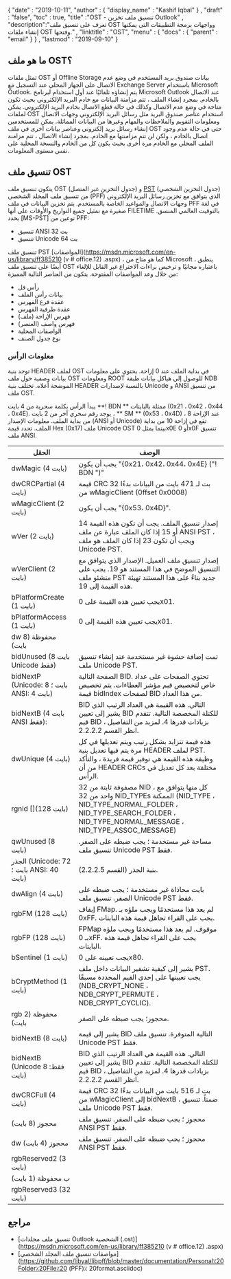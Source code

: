 {
  "date" : "2019-10-11",
  "author" : {
    "display_name" : "Kashif Iqbal"
} ,
  "draft" : "false",
  "toc" : true,
  "title" :"OST - تنسيق ملف تخزين Outlook" ,
  "description":"تعرف على تنسيق ملف OST وواجهات برمجة التطبيقات التي يمكنها إنشاء ملفات OST وفتحها." ,
  "linktitle" : "OST",
  "menu" : {
    "docs" : {
      "parent" : "email"
}
} ,
  "lastmod" : "2019-09-10"
}

## ما هو ملف OST؟

تمثل ملفات OST أو Offline Storage بيانات صندوق بريد المستخدم في وضع عدم الاتصال على الجهاز المحلي عند التسجيل مع Exchange Server باستخدام Microsoft Outlook. يتم إنشاؤه تلقائيًا عند أول استخدام لبرنامج Microsoft Outlook عند الاتصال بالخادم. بمجرد إنشاء الملف ، تتم مزامنة البيانات مع خادم البريد الإلكتروني بحيث تكون متاحة في وضع عدم الاتصال وكذلك في حالة قطع الاتصال بخادم البريد الإلكتروني. يمكن لملفات OST استخدام عناصر صندوق البريد مثل رسائل البريد الإلكتروني وجهات الاتصال ومعلومات التقويم والملاحظات والمهام وغيرها من البيانات المماثلة. يمكن للمستخدمين إنشاء رسائل بريد إلكتروني وعناصر بيانات أخرى في ملف OST حتى في حالة عدم وجود اتصال بالخادم ، ولكن لن تتم مزامنتها مع الخادم. بمجرد إنشاء الاتصال ، تتم مزامنة الملف المحلي مع الخادم مرة أخرى بحيث يكون كل من الخادم والنسخة المحلية على نفس مستوى المعلومات.

## تنسيق ملف OST

يتكون تنسيق ملف OST (جدول التخزين غير المتصل) و [PST](/ar/email/pst/) (جدول التخزين الشخصي) من تنسيق ملف المجلد الشخصي (PFF) الذي يتوافق مع تخزين رسائل البريد الإلكتروني وجهات الاتصال والمواعيد الخاصة بالمستخدم. يتم تخزين البيانات في ملف PFF في لغة صغيرة مع تمثيل جميع التواريخ والأوقات على أنها FILETIME بالتوقيت العالمي المنسق. يحدد [MS-PST] نوعين من PFF:

* تنسيق ANSI 32 بت
* تنسيق Unicode 64 بت

تنسيق ملف PST [المواصفات](https://msdn.microsoft.com/en-us/library/ff385210 (v # office.12) .aspx) ، كما هو متاح من Microsoft ، ينطبق أيضًا على تنسيق ملف OST باعتباره مجانيًا و ترخيص براءات الاختراع غير القابل للإلغاء من خلال وعد المواصفات المفتوحة. يتكون من العناصر التالية المميزة:

* رأس فل
* بيانات رأس الملف
* عقدة فرع الفهرس
* عقدة طرفية الفهرس
* (ملف) فهرس الإزاحة
* فهرس واصف (العنصر)
* الواصفات المحلية
* نوع جدول الصنف

### معلومات الرأس

توجد بنية HEADER لملف OST في بداية الملف عند 0 إزاحة. يحتوي على معلومات بيانات وصفية حول ملف OST ومعلومات ROOT للوصول إلى هياكل بيانات طبقة NDB الموضحة أعلاه. تختلف بنية HEADER بالنسبة لإصدارات Unicode و ANSI من تنسيق ملف OST.

يبدأ الرأس بكلمة سحرية من 4 بايت **! BDN ** ممثلة بالبايتات (0x21 ، 0x42 ، 0x44 ، 0x4E). يوجد رقم سحري آخر من 2 بايت ، ** SM ** (0x53 ، 0x4D) ، عند الإزاحة 8 من بداية الملف. معلومات الإصدار (ANSI أو Unicode) تقع في إزاحة 10 من بداية الملف. تحدد قيمة Hex (0x17) ملف Unicode OST بينما يمثل 0x0E أو 0x0F تنسيق ملف ANSI.

| الحقل | الوصف
---|---|
| dwMagic (4 بايت) | يجب أن يكون "{0x21، 0x42، 0x44، 0x4E} ("! BDN ")"
| dwCRCPartial (4 بايت) | قيمة CRC 32 بت لـ 471 بايت من البيانات بدءًا من wMagicClient (0ffset 0x0008)
| wMagicClient (2 بايت) | يجب أن يكون "{0x53، 0x4D}".
| wVer (2 بايت) | إصدار تنسيق الملف. يجب أن تكون هذه القيمة 14 أو 15 إذا كان الملف عبارة عن ملف ANSI PST ، ويجب أن تكون 23 إذا كان الملف هو ملف Unicode PST.
| wVerClient (2 بايت) | إصدار تنسيق ملف العميل. الإصدار الذي يتوافق مع التنسيق الموضح في هذا المستند هو 19. يجب على منشئو ملف PST جديد بناءً على هذا المستند تهيئة هذه القيمة إلى 19.
| bPlatformCreate (1 بايت) | يجب تعيين هذه القيمة على 0x01.
| bPlatformAccess (1 بايت) | يجب تعيين هذه القيمة إلى 0x01.
| dw محفوظة (8 بايت) |
| bidUnused (8 بايت Unicode فقط) | تمت إضافة حشوة غير مستخدمة عند إنشاء تنسيق ملف Unicode PST.
| bidNextP (Unicode: 8 بايت ؛ ANSI: 4 بايت) | الصفحة التالية BID. تحتوي الصفحات على عداد خاص لتخصيص قيم مؤشر العطاءات. يتم تخصيص قيمة bidIndex لصفحات BID من هذا العداد.
| bidNextB (4 بايت ANSI فقط): | BID التالي. هذه القيمة هي العداد الرتيب الذي يشير إلى تعيين BID للكتلة المخصصة التالية. تتقدم قيم BID بزيادات قدرها 4. لمزيد من التفاصيل ، انظر القسم 2.2.2.2.
| dwUnique (4 بايت) | هذه قيمة تتزايد بشكل رتيب ويتم تعديلها في كل مرة يتم فيها تعديل بنية HEADER لملف PST. وظيفة هذه القيمة هي توفير قيمة فريدة ، والتأكد من أن HEADER CRCs مختلفة بعد كل تعديل في الرأس.
| rgnid [](128 بايت) | مصفوفة ثابتة من 32 NID ، كل منها يتوافق مع واحد من 32 NID_TYPEs الممكنة (NID_TYPE ، NID_TYPE_NORMAL_FOLDER ، NID_TYPE_SEARCH_FOLDER ، NID_TYPE_NORMAL_MESSAGE ، NID_TYPE_ASSOC_MESSAGE)
| qwUnused (8 بايت) | مساحة غير مستخدمة ؛ يجب ضبطه على الصفر. تنسيق ملف Unicode PST فقط.
| الجذر (Unicode: 72 بايت ؛ ANSI: 40 بايت) | بنية الجذر (القسم 2.2.2.5).
| dwAlign (4 بايت) | بايت محاذاة غير مستخدمة ؛ يجب ضبطه على الصفر. تنسيق ملف Unicode PST فقط.
| rgbFM (128 بايت) | إيقاف FMap. لم يعد هذا مستخدمًا ويجب ملؤه بـ 0xFF. يجب على القراء تجاهل قيمة هذه البايتات.
| rgbFP (128 بايت) | FPMap موقوف. لم يعد هذا مستخدمًا ويجب ملؤه بـ 0xFF. يجب على القراء تجاهل قيمة هذه البايتات.
| bSentinel (1 بايت) | يجب تعيينه على 0x80.
| bCryptMethod (1 بايت) | يشير إلى كيفية تشفير البيانات داخل ملف PST. يجب تعيينها على إحدى القيم المحددة مسبقًا (NDB_CRYPT_NONE ، NDB_CRYPT_PERMUTE ، NDB_CRYPT_CYCLIC).
| rgb محفوظة (2 بايت) | محجوز؛ يجب ضبطه على الصفر.
| bidNextB (8 بايت) | يشير إلى قيمة BID التالية المتوفرة. تنسيق ملف Unicode PST فقط.
| bidNextB (Unicode فقط: 8 بايت) | BID التالي. هذه القيمة هي العداد الرتيب الذي يشير إلى تعيين BID للكتلة المخصصة التالية. تتقدم قيم BID بزيادات قدرها 4. لمزيد من التفاصيل ، انظر القسم 2.2.2.2.
| dwCRCFull (4 بايت) | قيمة CRC 32 بت لـ 516 بايت من البيانات بدءًا من wMagicClient إلى bidNextB ، ضمناً. تنسيق ملف Unicode PST فقط.
| محجوز (8 بايت) | محجوز ؛ يجب ضبطه على الصفر. تنسيق ملف ANSI PST فقط.
| dw محجوز (4 بايت) | محجوز ؛ يجب ضبطه على الصفر. تنسيق ملف ANSI PST فقط.
| rgbReserved2 (3 بايت) |
| ب محفوظة (1 بايت) |
| rgbReserved3 (32 بايت) |

## مراجع

* [تنسيق ملف مجلدات Outlook الشخصية (.ost)](https://msdn.microsoft.com/en-us/library/ff385210 (v # office.12) .aspx)
* [مواصفات تنسيق ملف المجلد الشخصي](https://github.com/libyal/libpff/blob/master/documentation/Personal٪20Folder٪20File٪20 (PFF)٪ 20format.asciidoc)

